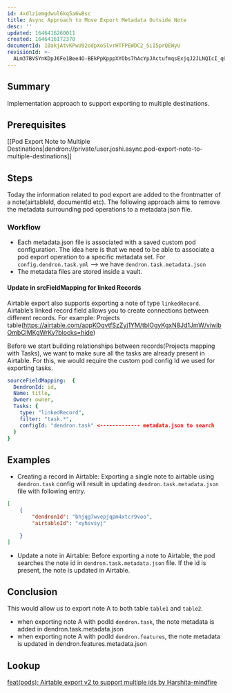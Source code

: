 ```yaml
---
id: 4xdlz1emgdwul6kq5a6w8sc
title: Async Approach to Move Export Metadata Outside Note
desc: ''
updated: 1646416260011
created: 1646416172370
documentId: 10akjAtvKPwU92odpXoSlvrHTFPEWDC2_5iI5prQEWyU
revisionId: >-
  ALm37BVSYnKDpJ6Fe1Bee4O-BEkPpKpppXYObs7hAcYpJActufmqsExjqJ2JLNQIcI_qQnQxPfZRVjJoLWj241A
---
```


## Summary

Implementation approach to support exporting to multiple destinations.

## Prerequisites
[[Pod Export Note to Multiple Destinations|dendron://private/user.joshi.async.pod-export-note-to-multiple-destinations]]

## Steps
Today the information related to pod export are added to the frontmatter of a note(airtableId, documentId etc). The following approach aims to remove the metadata surrounding pod operations to a metadata json file.

### Workflow
- Each metadata.json file is associated with a saved custom pod configuration. The idea here is that we need to be able to associate a pod export operation to a specific metadata set. For `config.dendron.task.yml` --> we have `dendron.task.metadata.json`
- The metadata files are stored inside a vault.


#### Update in srcFieldMapping for linked Records
Airtable export also supports exporting a note of type `linkedRecord`. Airtable’s linked record field allows you to create connections between different records. For example: Projects table(https://airtable.com/appKOgvtfSzZyj1YM/tblOgyKgxN8Jd1JmW/viwibOmbClMKgWrKy?blocks=hide)

Before we start building relationships between records(Projects mapping with Tasks), we want to make sure all the tasks are already present in Airtable. For this, we would require the custom pod config Id we used for exporting tasks.

```yml
sourceFieldMapping:  {
  DendronId: id, 
  Name: title,
  Owner: owner,
  Tasks: {
    type: "linkedRecord",
    filter: "task.*",
    configId: "dendron.task" <------------- metadata.json to search
  }
}
```

## Examples
- Creating a record in Airtable: Exporting a single note to airtable using `dendron.task` config will result in updating `dendron.task.metadata.json` file with following entry.

```json
[
    {
        "dendronId": "bhjqg7wvepjqpm4xtcr9voo",
        "airtableId": "xyhsvsyj"

    }
]
```
- Update a note in Airtable: Before exporting a note to Airtable, the pod searches the note id in `dendron.task.metadata.json` file. If the id is present, the note is updated in Airtable.

## Conclusion
This would allow us to export note A to both table `table1` and `table2`. 
- when exporting note A with podId `dendron.task`, the note metadata is added in dendron.task.metadata.json
- when exporting note A with podId `dendron.features`, the note metadata is updated in dendron.features.metadata.json


## Lookup
[feat(pods): Airtable export v2 to support multiple ids by Harshita-mindfire](https://github.com/dendronhq/dendron/pull/2506)
